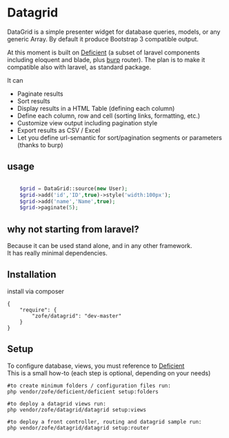 Datagrid
============

DataGrid is a simple presenter widget for database queries, models, or any generic Array. 
By default it produce Bootstrap 3 compatible output. 

At this moment is built on [Deficient](https://github.com/zofe/deficient) (a subset of laravel components including eloquent and blade, plus [burp](https://github.com/zofe/burp) router).
The plan is to make it compatible also with laravel, as standard package.

It can   

- Paginate results
- Sort results
- Display results in a HTML Table (defining each column)
- Define each column, row and cell (sorting links, formatting, etc.)
- Customize view output including pagination style
- Export results as CSV / Excel
- Let you define url-semantic for sort/pagination segments or parameters (thanks to burp)


## usage
```php

    $grid = DataGrid::source(new User);
    $grid->add('id','ID',true)->style('width:100px');
    $grid->add('name','Name',true);
    $grid->paginate(5);

```


## why not starting from laravel?

Because it can be used stand alone, and in any other framework.  
It has really minimal dependencies.


## Installation

install via composer 

    {
        "require": {
            "zofe/datagrid": "dev-master"
        }
    }
    
## Setup

To configure database, views, you must reference to [Deficient](https://github.com/zofe/deficient)  
This is a small how-to (each step is optional, depending on your needs)

    #to create minimum folders / configuration files run:
    php vendor/zofe/deficient/deficient setup:folders
    
    #to deploy a datagrid views run:
    php vendor/zofe/datagrid/datagrid setup:views
    
    #to deploy a front controller, routing and datagrid sample run:
    php vendor/zofe/datagrid/datagrid setup:router